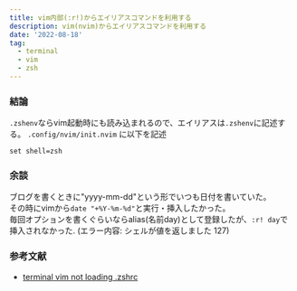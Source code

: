 ```yaml
---
title: vim内部(:r!)からエイリアスコマンドを利用する
description: vim(nvim)からエイリアスコマンドを利用する
date: '2022-08-18'
tag:
  - terminal
  - vim
  - zsh
---
```


### 結論
`.zshenv`ならvim起動時にも読み込まれるので、エイリアスは`.zshenv`に記述する。
`.config/nvim/init.nvim` に以下を記述
```vim
set shell=zsh
```

### 余談
ブログを書くときに"yyyy-mm-dd"という形でいつも日付を書いていた。  
その時にvimから`date "+%Y-%m-%d"`と実行・挿入したかった。  
毎回オプションを書くぐらいならalias(名前day)として登録したが、`:r! day`で挿入されなかった.  (エラー内容: シェルが値を返しました 127)  


### 参考文献
- [terminal vim not loading .zshrc](https://stackoverflow.com/questions/11415428/terminal-vim-not-loading-zshrc)
